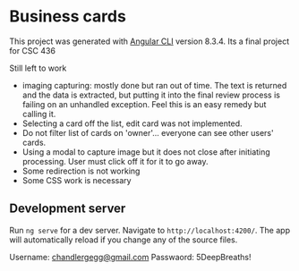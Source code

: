 # Business cards

This project was generated with [Angular CLI](https://github.com/angular/angular-cli) version 8.3.4.
Its a final project for CSC 436

Still left to work
* imaging capturing: mostly done but ran out of time.  The text is returned and the data is extracted, but putting it into the final review process is failing on an unhandled exception.  Feel this is an easy remedy but calling it.
* Selecting a card off the list, edit card was not implemented.
* Do not filter list of cards on 'owner'... everyone can see other users' cards.
* Using a modal to capture image but it does not close after initiating processing.  User must click off it for it to go away.
* Some redirection is not working
* Some CSS work is necessary

## Development server

Run `ng serve` for a dev server. Navigate to `http://localhost:4200/`. The app will automatically reload if you change any of the source files.

Username: chandlergegg@gmail.com Passwaord: 5DeepBreaths!
